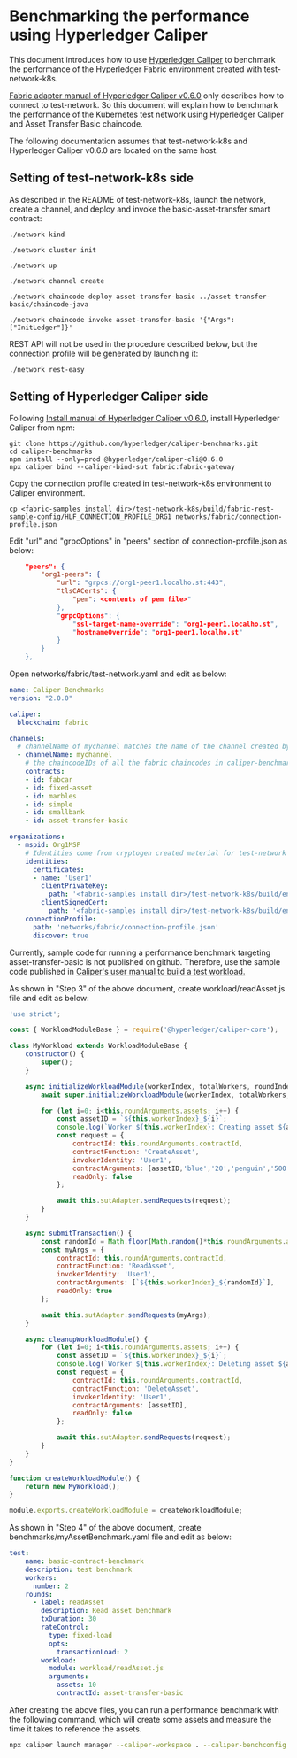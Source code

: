 # Benchmarking the performance using Hyperledger Caliper

This document introduces how to use [Hyperledger Caliper](https://hyperledger.github.io/caliper/) to benchmark the performance of the Hyperledger Fabric environment created with test-network-k8s.

[Fabric adapter manual of Hyperledger Caliper v0.6.0](https://hyperledger.github.io/caliper/v0.6.0/fabric-config/new/) only describes how to connect to test-network. So this document will explain how to benchmark the performance of the Kubernetes test network using Hyperledger Caliper and Asset Transfer Basic chaincode.

The following documentation assumes that test-network-k8s and Hyperledger Caliper v0.6.0 are located on the same host.

## Setting of test-network-k8s side

As described in the README of test-network-k8s, launch the network, create a channel, and deploy and invoke the basic-asset-transfer smart contract:

```shell
./network kind

./network cluster init

./network up

./network channel create

./network chaincode deploy asset-transfer-basic ../asset-transfer-basic/chaincode-java

./network chaincode invoke asset-transfer-basic '{"Args":["InitLedger"]}'
```

REST API will not be used in the procedure described below, but the connection profile will be generated by launching it: 
```shell
./network rest-easy
```

## Setting of Hyperledger Caliper side

Following [Install manual of Hyperledger Caliper v0.6.0](https://hyperledger.github.io/caliper/v0.6.0/installing-caliper/), install Hyperledger Caliper from npm:

```shell
git clone https://github.com/hyperledger/caliper-benchmarks.git
cd caliper-benchmarks
npm install --only=prod @hyperledger/caliper-cli@0.6.0
npx caliper bind --caliper-bind-sut fabric:fabric-gateway
```

Copy the connection profile created in test-network-k8s environment to Caliper environment.

```shell
cp <fabric-samples install dir>/test-network-k8s/build/fabric-rest-sample-config/HLF_CONNECTION_PROFILE_ORG1 networks/fabric/connection-profile.json
```
Edit "url" and "grpcOptions" in "peers" section of connection-profile.json as below:

```json
    "peers": {
        "org1-peers": {
            "url": "grpcs://org1-peer1.localho.st:443",
            "tlsCACerts": {
                "pem": <contents of pem file>"
            },
            "grpcOptions": {
                "ssl-target-name-override": "org1-peer1.localho.st",
                "hostnameOverride": "org1-peer1.localho.st"
            }
        }
    },
```

Open networks/fabric/test-network.yaml and edit as below:

```yaml
name: Caliper Benchmarks
version: "2.0.0"

caliper:
  blockchain: fabric

channels:
  # channelName of mychannel matches the name of the channel created by test network
  - channelName: mychannel
    # the chaincodeIDs of all the fabric chaincodes in caliper-benchmarks
    contracts:
    - id: fabcar
    - id: fixed-asset
    - id: marbles
    - id: simple
    - id: smallbank
    - id: asset-transfer-basic

organizations:
  - mspid: Org1MSP
    # Identities come from cryptogen created material for test-network
    identities:
      certificates:
      - name: 'User1'
        clientPrivateKey:
          path: '<fabric-samples install dir>/test-network-k8s/build/enrollments/org1/users/rcaadmin/msp/keystore/<key file name>'
        clientSignedCert:
          path: '<fabric-samples install dir>/test-network-k8s/build/enrollments/org1/users/rcaadmin/msp/signcerts/cert.pem'
    connectionProfile:
      path: 'networks/fabric/connection-profile.json'
      discover: true
```

Currently, sample code for running a performance benchmark targeting asset-transfer-basic is not published on github. Therefore, use the sample code published in [Caliper's user manual to build a test workload.](https://hyperledger.github.io/caliper/vNext/fabric-tutorial/tutorials-fabric-existing/)

As shown in "Step 3" of the above document, create workload/readAsset.js file and edit as below:

```javascript
'use strict';

const { WorkloadModuleBase } = require('@hyperledger/caliper-core');

class MyWorkload extends WorkloadModuleBase {
    constructor() {
        super();
    }

    async initializeWorkloadModule(workerIndex, totalWorkers, roundIndex, roundArguments, sutAdapter, sutContext) {
        await super.initializeWorkloadModule(workerIndex, totalWorkers, roundIndex, roundArguments, sutAdapter, sutContext);

        for (let i=0; i<this.roundArguments.assets; i++) {
            const assetID = `${this.workerIndex}_${i}`;
            console.log(`Worker ${this.workerIndex}: Creating asset ${assetID}`);
            const request = {
                contractId: this.roundArguments.contractId,
                contractFunction: 'CreateAsset',
                invokerIdentity: 'User1',
                contractArguments: [assetID,'blue','20','penguin','500'],
                readOnly: false
            };

            await this.sutAdapter.sendRequests(request);
        }
    }

    async submitTransaction() {
        const randomId = Math.floor(Math.random()*this.roundArguments.assets);
        const myArgs = {
            contractId: this.roundArguments.contractId,
            contractFunction: 'ReadAsset',
            invokerIdentity: 'User1',
            contractArguments: [`${this.workerIndex}_${randomId}`],
            readOnly: true
        };

        await this.sutAdapter.sendRequests(myArgs);
    }

    async cleanupWorkloadModule() {
        for (let i=0; i<this.roundArguments.assets; i++) {
            const assetID = `${this.workerIndex}_${i}`;
            console.log(`Worker ${this.workerIndex}: Deleting asset ${assetID}`);
            const request = {
                contractId: this.roundArguments.contractId,
                contractFunction: 'DeleteAsset',
                invokerIdentity: 'User1',
                contractArguments: [assetID],
                readOnly: false
            };

            await this.sutAdapter.sendRequests(request);
        }
    }
}

function createWorkloadModule() {
    return new MyWorkload();
}

module.exports.createWorkloadModule = createWorkloadModule;
```

As shown in "Step 4" of the above document, create benchmarks/myAssetBenchmark.yaml file and edit as below:

```yaml
test:
    name: basic-contract-benchmark
    description: test benchmark
    workers:
      number: 2
    rounds:
      - label: readAsset
        description: Read asset benchmark
        txDuration: 30
        rateControl:
          type: fixed-load
          opts:
            transactionLoad: 2
        workload:
          module: workload/readAsset.js
          arguments:
            assets: 10
            contractId: asset-transfer-basic
```

After creating the above files, you can run a performance benchmark with the following command, which will create some assets and measure the time it takes to reference the assets.

```bash
npx caliper launch manager --caliper-workspace . --caliper-benchconfig benchmarks/myAssetBenchmark.yaml --caliper-networkconfig networks/fabric/test-network.yaml
```
